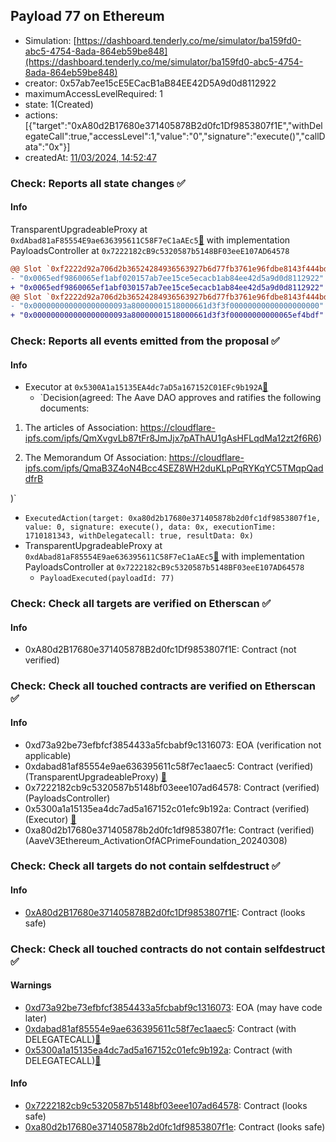 ## Payload 77 on Ethereum

- Simulation: [https://dashboard.tenderly.co/me/simulator/ba159fd0-abc5-4754-8ada-864eb59be848](https://dashboard.tenderly.co/me/simulator/ba159fd0-abc5-4754-8ada-864eb59be848)
- creator: 0x57ab7ee15cE5ECacB1aB84EE42D5A9d0d8112922
- maximumAccessLevelRequired: 1
- state: 1(Created)
- actions: [{"target":"0xA80d2B17680e371405878B2d0fc1Df9853807f1E","withDelegateCall":true,"accessLevel":1,"value":"0","signature":"execute()","callData":"0x"}]
- createdAt: [11/03/2024, 14:52:47](https://etherscan.io/tx/0xfed70f589a74001d0cc6395dff29ce618c68a946aced32a182eeecfd69ee727e)

### Check: Reports all state changes :white_check_mark:

#### Info


TransparentUpgradeableProxy at `0xdAbad81aF85554E9ae636395611C58F7eC1aAEc5`[:ghost:](https://github.com/bgd-labs/aave-address-book "GovernanceV3Ethereum.PAYLOADS_CONTROLLER") with implementation PayloadsController at `0x7222182cB9c5320587b5148BF03eeE107AD64578`
```diff
@@ Slot `0xf2222d92a706d2b36524284936563927b6d77fb3761e96fdbe8143f444bd785b` @@
- "0x0065edf9860065ef1abf020157ab7ee15ce5ecacb1ab84ee42d5a9d0d8112922"
+ "0x0065edf9860065ef1abf030157ab7ee15ce5ecacb1ab84ee42d5a9d0d8112922"
@@ Slot `0xf2222d92a706d2b36524284936563927b6d77fb3761e96fdbe8143f444bd785c` @@
- "0x000000000000000000093a80000001518000661d3f3f00000000000000000000"
+ "0x000000000000000000093a80000001518000661d3f3f00000000000065ef4bdf"
```


### Check: Reports all events emitted from the proposal :white_check_mark:

#### Info

- Executor at `0x5300A1a15135EA4dc7aD5a167152C01EFc9b192A`[:ghost:](https://github.com/bgd-labs/aave-address-book "AaveV2Ethereum.POOL_ADMIN, AaveV2EthereumAMM.POOL_ADMIN, AaveV3Ethereum.ACL_ADMIN, GovernanceV3Ethereum.EXECUTOR_LVL_1")
  - `Decision(agreed: The Aave DAO approves and ratifies the following documents: 

 1) The articles of Association: https://cloudflare-ipfs.com/ipfs/QmXvgvLb87tFr8JmJjx7pAThAU1gAsHFLqdMa12zt2f6R6) 

 2) The Memorandum Of Association: https://cloudflare-ipfs.com/ipfs/QmaB3Z4oN4Bcc4SEZ8WH2duKLpPqRYKqYC5TMqpQaddfrB 

)`
  - `ExecutedAction(target: 0xa80d2b17680e371405878b2d0fc1df9853807f1e, value: 0, signature: execute(), data: 0x, executionTime: 1710181343, withDelegatecall: true, resultData: 0x)`
- TransparentUpgradeableProxy at `0xdAbad81aF85554E9ae636395611C58F7eC1aAEc5`[:ghost:](https://github.com/bgd-labs/aave-address-book "GovernanceV3Ethereum.PAYLOADS_CONTROLLER") with implementation PayloadsController at `0x7222182cB9c5320587b5148BF03eeE107AD64578`
  - `PayloadExecuted(payloadId: 77)`

### Check: Check all targets are verified on Etherscan :white_check_mark:

#### Info

- 0xA80d2B17680e371405878B2d0fc1Df9853807f1E: Contract (not verified) 

### Check: Check all touched contracts are verified on Etherscan :white_check_mark:

#### Info

- 0xd73a92be73efbfcf3854433a5fcbabf9c1316073: EOA (verification not applicable)
- 0xdabad81af85554e9ae636395611c58f7ec1aaec5: Contract (verified) (TransparentUpgradeableProxy) [:ghost:](https://github.com/bgd-labs/aave-address-book "GovernanceV3Ethereum.PAYLOADS_CONTROLLER")
- 0x7222182cb9c5320587b5148bf03eee107ad64578: Contract (verified) (PayloadsController) 
- 0x5300a1a15135ea4dc7ad5a167152c01efc9b192a: Contract (verified) (Executor) [:ghost:](https://github.com/bgd-labs/aave-address-book "AaveV2Ethereum.POOL_ADMIN, AaveV2EthereumAMM.POOL_ADMIN, AaveV3Ethereum.ACL_ADMIN, GovernanceV3Ethereum.EXECUTOR_LVL_1")
- 0xa80d2b17680e371405878b2d0fc1df9853807f1e: Contract (verified) (AaveV3Ethereum_ActivationOfACPrimeFoundation_20240308) 

### Check: Check all targets do not contain selfdestruct :white_check_mark:

#### Info

- [0xA80d2B17680e371405878B2d0fc1Df9853807f1E](https://etherscan.io/address/0xA80d2B17680e371405878B2d0fc1Df9853807f1E): Contract (looks safe)

### Check: Check all touched contracts do not contain selfdestruct :white_check_mark:

#### Warnings

- [0xd73a92be73efbfcf3854433a5fcbabf9c1316073](https://etherscan.io/address/0xd73a92be73efbfcf3854433a5fcbabf9c1316073): EOA (may have code later)
- [0xdabad81af85554e9ae636395611c58f7ec1aaec5](https://etherscan.io/address/0xdabad81af85554e9ae636395611c58f7ec1aaec5): Contract (with DELEGATECALL)[:ghost:](https://github.com/bgd-labs/aave-address-book "GovernanceV3Ethereum.PAYLOADS_CONTROLLER")
- [0x5300a1a15135ea4dc7ad5a167152c01efc9b192a](https://etherscan.io/address/0x5300a1a15135ea4dc7ad5a167152c01efc9b192a): Contract (with DELEGATECALL)[:ghost:](https://github.com/bgd-labs/aave-address-book "AaveV2Ethereum.POOL_ADMIN, AaveV2EthereumAMM.POOL_ADMIN, AaveV3Ethereum.ACL_ADMIN, GovernanceV3Ethereum.EXECUTOR_LVL_1")

#### Info

- [0x7222182cb9c5320587b5148bf03eee107ad64578](https://etherscan.io/address/0x7222182cb9c5320587b5148bf03eee107ad64578): Contract (looks safe)
- [0xa80d2b17680e371405878b2d0fc1df9853807f1e](https://etherscan.io/address/0xa80d2b17680e371405878b2d0fc1df9853807f1e): Contract (looks safe)

